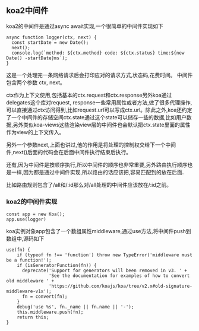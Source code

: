 ## koa2中间件

koa2的中间件是通过async await实现,一个很简单的中间件实现如下
```
async function logger(ctx, next) {
  const startDate = new Date();
  next();
  console.log(`method: ${ctx.method} code: ${ctx.status} time:${new Date() -startDate}ms`);
}

```
这是一个处理完一条网络请求后会打印应对的请求方式,状态码,花费时间。 中间件包含两个参数 ctx, next。


ctx作为上下文使用,包括基本的ctx.request和ctx.response另外koa通过delegates这个库对request, response一些常用属性或者方法,做了很多代理操作,可以直接通过ctx访问得到,比如request.url可以写成ctx.url。除此之外,koa还约定了一个中间件的存储空间ctx.state通过这个state可以储存一些的数据,比如用户数据,另外类似koa-views这些渲染view层的中间件也会默认把ctx.state里面的属性作为view的上下文传入。

另外一个参数next,上面也讲过,他的作用是将处理的控制权交给下一个中间件,next()后面的代码会在后面中间件执行结束后执行。

还有,因为中间件是按顺序执行,所以中间件的顺序也非常重要,另外路由执行顺序也是一样,因为都是通过中间件实现,所以路由的话应该把,容易匹配到的放在后面.

比如路由规则包含了/all和/:id那么对/all处理的中间件应该放在/:id之前。

### koa2的中间件实现

```
const app = new Koa();
app.use(logger)
```

koa实例对象app包含了一个数组属性middleware,通过use方法,将中间件push到数组中,源码如下
```
use(fn) {
    if (typeof fn !== 'function') throw new TypeError('middleware must be a function!');
    if (isGeneratorFunction(fn)) {
      deprecate('Support for generators will been removed in v3. ' +
                'See the documentation for examples of how to convert old middleware ' +
                'https://github.com/koajs/koa/tree/v2.x#old-signature-middleware-v1x');
      fn = convert(fn);
    }
    debug('use %s', fn._name || fn.name || '-');
    this.middleware.push(fn);
    return this;
}
```
